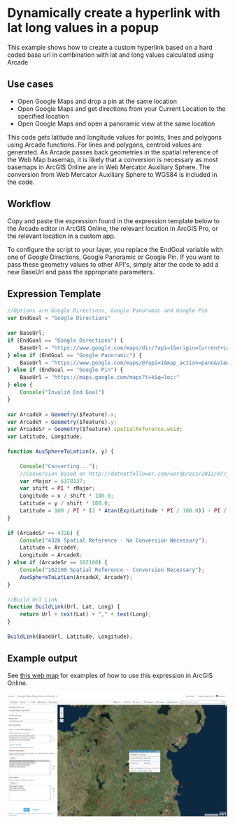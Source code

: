 # Dynamically create a hyperlink with lat long values in a popup

This example shows how to create a custom hyperlink based on a hard coded base url in combination with lat and long values calculated using Arcade

## Use cases

* Open Google Maps and drop a pin at the same location
* Open Google Maps and get directions from your Current Location to the specified location
* Open Google Maps and open a panoramic view at the same location

This code gets latitude and longitude values for points, lines and polygons using Arcade functions. For lines and polygons, centroid values are generated. As Arcade passes back geometries in the spatial reference of the Web Map basemap, it is likely that a conversion is necessary as most basemaps in ArcGIS Online are in Web Mercator Auxiliary Sphere. The conversion from Web Mercator Auxiliary Sphere to WGS84  is included in the code.

## Workflow

Copy and paste the expression found in the expression template below to the Arcade editor in ArcGIS Online, the relevant location in ArcGIS Pro, or the relevant location in a custom app.

To configure the script to your layer, you replace the EndGoal variable with one of Google Directions, Google Panoramic or Google Pin. If you want to pass these geometry values to other API's, simply alter the code to add a new BaseUrl and pass the appropriate parameters.

## Expression Template

```js
//Options are Google Directions, Google Panoramic and Google Pin
var EndGoal = "Google Directions"

var BaseUrl;
if (EndGoal == "Google Directions") {
	BaseUrl = "https://www.google.com/maps/dir/?api=1&origin=Current+Location&destination="
} else if (EndGoal == "Google Panoramic") {
	BaseUrl = "https://www.google.com/maps/@?api=1&map_action=pano&viewpoint="
} else if (EndGoal == "Google Pin") {
	BaseUrl = "https://maps.google.com/maps?t=k&q=loc:"
} else {
	Console("Invalid End Goal")
}

var ArcadeX = Geometry($feature).x;
var ArcadeY = Geometry($feature).y;
var ArcadeSr = Geometry($feature).spatialReference.wkid;
var Latitude, Longitude;

function AuxSphereToLatLon(x, y) {

    Console("Converting...");
    //Conversion based on http://dotnetfollower.com/wordpress/2011/07/javascript-how-to-convert-mercator-sphere-coordinates-to-latitude-and-longitude/
    var rMajor = 6378137;
    var shift = PI * rMajor;
    Longitude = x / shift * 180.0;
    Latitude = y / shift * 180.0;
    Latitude = 180 / PI * (2 * Atan(Exp(Latitude * PI / 180.0)) - PI / 2.0);
}

if (ArcadeSr == 4326) {
    Console("4326 Spatial Reference - No Conversion Necessary");
	Latitude = ArcadeY;
	Longitude = ArcadeX;
} else if (ArcadeSr == 102100) {
    Console("102100 Spatial Reference - Conversion Necessary");
    AuxSphereToLatLon(ArcadeX, ArcadeY);
}

//Build Url Link
function BuildLink(Url, Lat, Long) {
	return Url + text(Lat) + "," + text(Long);
}

BuildLink(BaseUrl, Latitude, Longitude);
```

## Example output

See [this web map](https://bit.ly/url-withlocation) for examples of how to use this expression in ArcGIS Online.  

[![url-basic](./images/url-withlocation.png)](https://bit.ly/url-withlocation)
